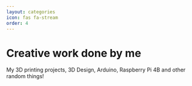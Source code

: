 ```yaml
---
layout: categories
icon: fas fa-stream
order: 4
---
```


# Creative work done by me

My 3D printing projects, 3D Design, Arduino, Raspberry Pi 4B and other random things!